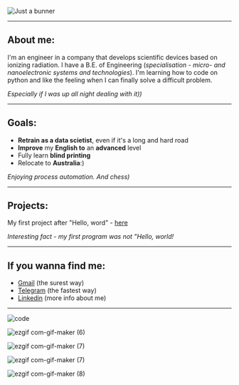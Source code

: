![Just a bunner](https://user-images.githubusercontent.com/91522891/161520646-6046cacb-173b-4ba0-8198-030147ca2845.png)
___
## About me:

I'm an engineer in a company that develops scientific devices based on ionizing radiation. I have a B.E. of Engineering (*specialisation - micro- and nanoelectronic systems and technologies*). I'm learning how to code on python and like the feeling when I can finally solve a difficult problem. 

*Especially if I was up all night dealing with it))*
___
## Goals:

* **Retrain as a data scietist**, even if it's a long and hard road
* **Improve** my **English to** an **advanced** level
* Fully learn **blind printing**
* Relocate to **Australia**:)

*Enjoying process automation. And chess)*
___
## Projects:

My first project after "Hello, word" - [here](https://github.com/cherkesovbasil/Processing_of_diffractogram_data)

*Interesting fact - my first program was not "Hello, world!*
___
## If you wanna find me:

* [Gmail](mailto:cherkesovbasil@gmail.com) (the surest way)
* [Telegram](https://t.me/Ch_Basil) (the fastest way)
* [Linkedin](https://www.linkedin.com/in/cherkesovbasil/) (more info about me)
___
![code](https://user-images.githubusercontent.com/91522891/161722687-833375cf-cc66-413c-97c7-a15c0d6e3f79.gif)

![ezgif com-gif-maker (6)](https://user-images.githubusercontent.com/91522891/161723549-0749c322-5c27-4b70-8553-1e4fefb76952.gif)

![ezgif com-gif-maker (7)](https://user-images.githubusercontent.com/91522891/161724216-fc8a36a7-5b01-4c69-9d1b-ca9f77bcfc9e.gif)

![ezgif com-gif-maker (7)](https://user-images.githubusercontent.com/91522891/161724875-ecb4a904-6b3f-4a28-8945-5eaa9b90ec6c.gif)

![ezgif com-gif-maker (8)](https://user-images.githubusercontent.com/91522891/161725064-e2193b3d-4a76-4c17-9420-4530afe7c0c5.gif)


